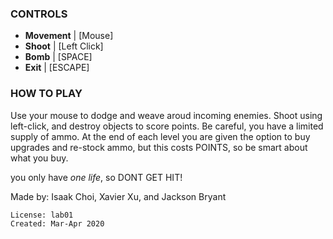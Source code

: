 ### CONTROLS
- **Movement**  \| \[Mouse]
- **Shoot**     \| \[Left Click]
- **Bomb**      \| \[SPACE]
- **Exit**      \| \[ESCAPE]



### HOW TO PLAY
Use your mouse to dodge and weave aroud incoming enemies. Shoot using left\-click, and destroy objects to score points. Be careful, you have a limited supply of ammo. At the end of each level you are given the option to buy upgrades and re-stock ammo, but this costs POINTS, so be smart about what you buy.

you only have *one life*, so DONT GET HIT!

Made by: Isaak Choi, Xavier Xu, and Jackson Bryant

```
License: lab01
Created: Mar-Apr 2020
```

